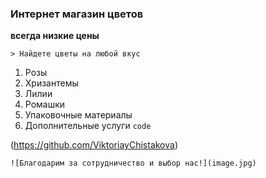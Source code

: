 ### Интернет магазин цветов
**всегда низкие цены**

	> Найдете цветы на любой вкус
  1. Розы
2. Хризантемы
3. Лилии
4. Ромашки
5. Упаковочные материалы
6. Дополнительные услуги
`code`

(https://github.com/ViktoriayChistakova)

	![Благодарим за сотрудничество и выбор нас!](image.jpg)
